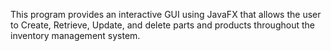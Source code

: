 This program provides an interactive GUI using JavaFX that allows the user to Create, Retrieve, Update, and delete parts 
and products throughout the inventory management system. 
